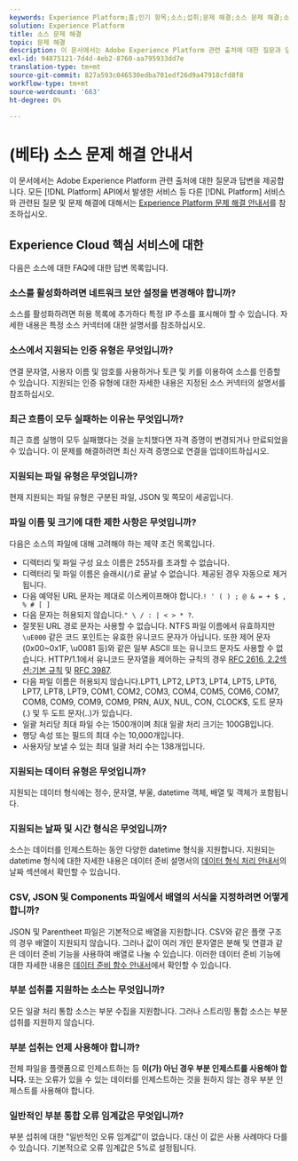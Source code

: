 ```yaml
---
keywords: Experience Platform;홈;인기 항목;소스;섭취;문제 해결;소스 문제 해결;소스 faq;소스 커넥터;소스 커넥터;소스 커넥터 faq;소스 커넥터 faq;소스 커넥터 문제 해결
solution: Experience Platform
title: 소스 문제 해결
topic: 문제 해결
description: 이 문서에서는 Adobe Experience Platform 관련 출처에 대한 질문과 답변을 제공합니다.
exl-id: 94875121-7d4d-4eb2-8760-aa795933dd7e
translation-type: tm+mt
source-git-commit: 827a593c046530edba701edf26d9a47918cfd8f8
workflow-type: tm+mt
source-wordcount: '663'
ht-degree: 0%

---
```


# (베타) 소스 문제 해결 안내서

이 문서에서는 Adobe Experience Platform 관련 출처에 대한 질문과 답변을 제공합니다. 모든 [!DNL Platform] API에서 발생한 서비스 등 다른 [!DNL Platform] 서비스와 관련된 질문 및 문제 해결에 대해서는 [Experience Platform 문제 해결 안내서](../landing/troubleshooting.md)를 참조하십시오.

## Experience Cloud 핵심 서비스에 대한

다음은 소스에 대한 FAQ에 대한 답변 목록입니다.

### 소스를 활성화하려면 네트워크 보안 설정을 변경해야 합니까?

소스를 활성화하려면 허용 목록에 추가하다 특정 IP 주소를 표시해야 할 수 있습니다. 자세한 내용은 특정 소스 커넥터에 대한 설명서를 참조하십시오.

### 소스에서 지원되는 인증 유형은 무엇입니까?

연결 문자열, 사용자 이름 및 암호를 사용하거나 토큰 및 키를 이용하여 소스를 인증할 수 있습니다. 지원되는 인증 유형에 대한 자세한 내용은 지정된 소스 커넥터의 설명서를 참조하십시오.

### 최근 흐름이 모두 실패하는 이유는 무엇입니까?

최근 흐름 실행이 모두 실패했다는 것을 눈치챘다면 자격 증명이 변경되거나 만료되었을 수 있습니다. 이 문제를 해결하려면 최신 자격 증명으로 연결을 업데이트하십시오.

### 지원되는 파일 유형은 무엇입니까?

현재 지원되는 파일 유형은 구분된 파일, JSON 및 쪽모이 세공입니다.

### 파일 이름 및 크기에 대한 제한 사항은 무엇입니까?

다음은 소스의 파일에 대해 고려해야 하는 제약 조건 목록입니다.

- 디렉터리 및 파일 구성 요소 이름은 255자를 초과할 수 없습니다.
- 디렉터리 및 파일 이름은 슬래시(`/`)로 끝날 수 없습니다. 제공된 경우 자동으로 제거됩니다.
- 다음 예약된 URL 문자는 제대로 이스케이프해야 합니다.`! ' ( ) ; @ & = + $ , % # [ ]`
- 다음 문자는 허용되지 않습니다.`" \ / : | < > * ?`.
- 잘못된 URL 경로 문자는 사용할 수 없습니다. NTFS 파일 이름에서 유효하지만 `\uE000` 같은 코드 포인트는 유효한 유니코드 문자가 아닙니다. 또한 제어 문자(0x00~0x1F, \u0081 등)와 같은 일부 ASCII 또는 유니코드 문자도 사용할 수 없습니다. HTTP/1.1에서 유니코드 문자열을 제어하는 규칙의 경우 [RFC 2616, 2.2섹션:기본 규칙](https://www.ietf.org/rfc/rfc2616.txt) 및 [RFC 3987](https://www.ietf.org/rfc/rfc3987.txt).
- 다음 파일 이름은 허용되지 않습니다.LPT1, LPT2, LPT3, LPT4, LPT5, LPT6, LPT7, LPT8, LPT9, COM1, COM2, COM3, COM4, COM5, COM6, COM7, COM8, COM9, COM9, COM9, PRN, AUX, NUL, CON, CLOCK$, 도트 문자(.) 및 두 도트 문자(..)가 있습니다.
- 일괄 처리당 최대 파일 수는 1500개이며 최대 일괄 처리 크기는 100GB입니다.
- 행당 속성 또는 필드의 최대 수는 10,000개입니다.
- 사용자당 보낼 수 있는 최대 일괄 처리 수는 138개입니다.

### 지원되는 데이터 유형은 무엇입니까?

지원되는 데이터 형식에는 정수, 문자열, 부울, datetime 객체, 배열 및 객체가 포함됩니다.

### 지원되는 날짜 및 시간 형식은 무엇입니까?

소스는 데이터를 인제스트하는 동안 다양한 datetime 형식을 지원합니다. 지원되는 datetime 형식에 대한 자세한 내용은 데이터 준비 설명서의 [데이터 형식 처리 안내서](../data-prep/data-handling.md#dates)의 날짜 섹션에서 확인할 수 있습니다.

### CSV, JSON 및 Components 파일에서 배열의 서식을 지정하려면 어떻게 합니까?

JSON 및 Parentheet 파일은 기본적으로 배열을 지원합니다. CSV와 같은 플랫 구조의 경우 배열이 지원되지 않습니다. 그러나 값이 여러 개인 문자열은 분해 및 연결과 같은 데이터 준비 기능을 사용하여 배열로 나눌 수 있습니다. 이러한 데이터 준비 기능에 대한 자세한 내용은 [데이터 준비 함수 안내서](../data-prep/functions.md#string)에서 확인할 수 있습니다.

### 부분 섭취를 지원하는 소스는 무엇입니까?

모든 일괄 처리 통합 소스는 부분 수집을 지원합니다. 그러나 스트리밍 통합 소스는 부분 섭취를 지원하지 않습니다.

### 부분 섭취는 언제 사용해야 합니까?

전체 파일을 플랫폼으로 인제스트하는 등 **이(가) 아닌 경우 부분 인제스트를 사용해야 합니다.** 또는 오류가 있을 수 있는 데이터를 인제스트하는 것을 원하지 않는 경우 부분 인제스트를 사용해야 합니다.

### 일반적인 부분 통합 오류 임계값은 무엇입니까?

부분 섭취에 대한 &quot;일반적인 오류 임계값&quot;이 없습니다. 대신 이 값은 사용 사례마다 다를 수 있습니다. 기본적으로 오류 임계값은 5%로 설정됩니다.
